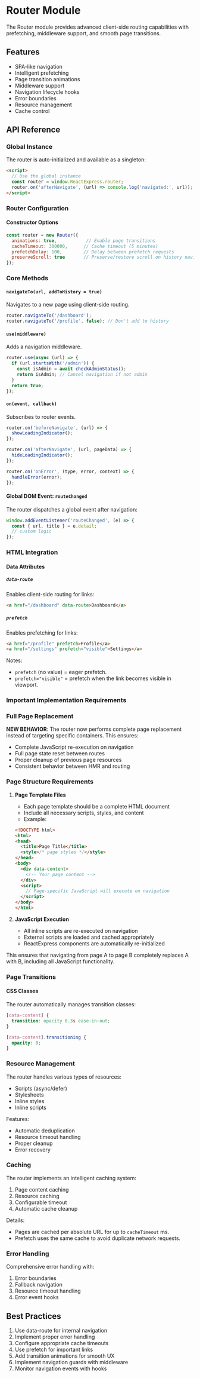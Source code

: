 # Router Module

The Router module provides advanced client-side routing capabilities with prefetching, middleware support, and smooth page transitions.

## Features

- SPA-like navigation
- Intelligent prefetching
- Page transition animations
- Middleware support
- Navigation lifecycle hooks
- Error boundaries
- Resource management
- Cache control

## API Reference

### Global Instance

The router is auto-initialized and available as a singleton:

```html
<script>
  // Use the global instance
  const router = window.ReactExpress.router;
  router.on('afterNavigate', (url) => console.log('navigated:', url));
</script>
```

### Router Configuration

#### Constructor Options
```javascript
const router = new Router({
  animations: true,           // Enable page transitions
  cacheTimeout: 300000,      // Cache timeout (5 minutes)
  prefetchDelay: 100,        // Delay between prefetch requests
  preserveScroll: true       // Preserve/restore scroll on history navigation
});
```

### Core Methods

#### `navigateTo(url, addToHistory = true)`
Navigates to a new page using client-side routing.

```javascript
router.navigateTo('/dashboard');
router.navigateTo('/profile', false); // Don't add to history
```

#### `use(middleware)`
Adds a navigation middleware.

```javascript
router.use(async (url) => {
  if (url.startsWith('/admin')) {
    const isAdmin = await checkAdminStatus();
    return isAdmin; // Cancel navigation if not admin
  }
  return true;
});
```

#### `on(event, callback)`
Subscribes to router events.

```javascript
router.on('beforeNavigate', (url) => {
  showLoadingIndicator();
});

router.on('afterNavigate', (url, pageData) => {
  hideLoadingIndicator();
});

router.on('onError', (type, error, context) => {
  handleError(error);
});
```

#### Global DOM Event: `routeChanged`
The router dispatches a global event after navigation:

```javascript
window.addEventListener('routeChanged', (e) => {
  const { url, title } = e.detail;
  // custom logic
});
```

### HTML Integration

#### Data Attributes

##### `data-route`
Enables client-side routing for links:
```html
<a href="/dashboard" data-route>Dashboard</a>
```

##### `prefetch`
Enables prefetching for links:
```html
<a href="/profile" prefetch>Profile</a>
<a href="/settings" prefetch="visible">Settings</a>
```

Notes:
- `prefetch` (no value) = eager prefetch.
- `prefetch="visible"` = prefetch when the link becomes visible in viewport.

### Important Implementation Requirements

### Full Page Replacement

**NEW BEHAVIOR**: The router now performs complete page replacement instead of targeting specific containers. This ensures:

- Complete JavaScript re-execution on navigation
- Full page state reset between routes
- Proper cleanup of previous page resources
- Consistent behavior between HMR and routing

### Page Structure Requirements

1. **Page Template Files**
   - Each page template should be a complete HTML document
   - Include all necessary scripts, styles, and content
   - Example:
   ```html
   <!DOCTYPE html>
   <html>
   <head>
     <title>Page Title</title>
     <style>/* page styles */</style>
   </head>
   <body>
     <div data-content>
       <!-- Your page content -->
     </div>
     <script>
       // Page-specific JavaScript will execute on navigation
     </script>
   </body>
   </html>
   ```

2. **JavaScript Execution**
   - All inline scripts are re-executed on navigation
   - External scripts are loaded and cached appropriately
   - ReactExpress components are automatically re-initialized

This ensures that navigating from page A to page B completely replaces A with B, including all JavaScript functionality.

### Page Transitions

#### CSS Classes
The router automatically manages transition classes:

```css
[data-content] {
  transition: opacity 0.3s ease-in-out;
}

[data-content].transitioning {
  opacity: 0;
}
```

### Resource Management

The router handles various types of resources:

- Scripts (async/defer)
- Stylesheets
- Inline styles
- Inline scripts

Features:
- Automatic deduplication
- Resource timeout handling
- Proper cleanup
- Error recovery

### Caching

The router implements an intelligent caching system:

1. Page content caching
2. Resource caching
3. Configurable timeout
4. Automatic cache cleanup

Details:
- Pages are cached per absolute URL for up to `cacheTimeout` ms.
- Prefetch uses the same cache to avoid duplicate network requests.

### Error Handling

Comprehensive error handling with:

1. Error boundaries
2. Fallback navigation
3. Resource timeout handling
4. Error event hooks

## Best Practices

1. Use data-route for internal navigation
2. Implement proper error handling
3. Configure appropriate cache timeouts
4. Use prefetch for important links
5. Add transition animations for smooth UX
6. Implement navigation guards with middleware
7. Monitor navigation events with hooks
